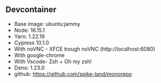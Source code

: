 ## Devcontainer

- Base image: ubuntu:jammy
- Node: 16.15.1
- Yarn: 1.22.19
- Cypress 10.1.0
- With noVNC - XFCE trough noVNC (http://localhost:6080)
- With google-chrome
- With Vscode- Zsh + Oh my zsh!
- Deno: 1.23.0
- github: https://github.com/spike-land/monorepo
